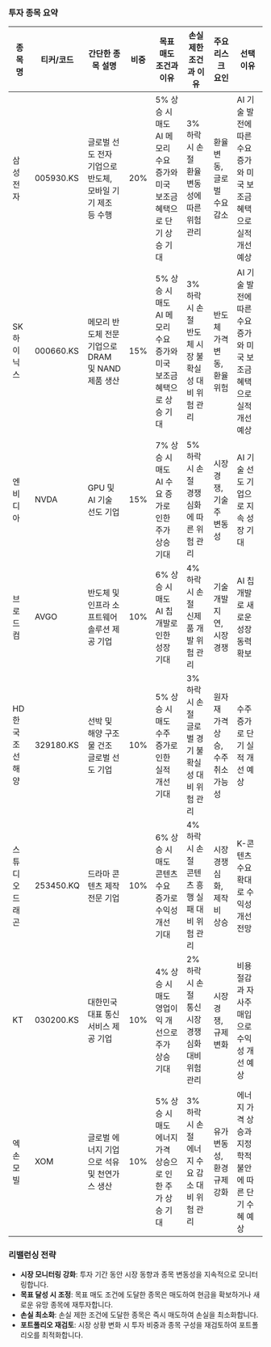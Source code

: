 ### 투자 종목 요약

| 종목명             | 티커/코드      | 간단한 종목 설명                                                | 비중 | 목표 매도 조건과 이유                                      | 손실 제한 조건과 이유                                    | 주요 리스크 요인                        | 선택 이유                                                 |
|------------------|-------------|------------------------------------------------------------|-----|----------------------------------------------------|-------------------------------------------------|------------------------------------|------------------------------------------------------|
| 삼성전자            | 005930.KS   | 글로벌 선도 전자 기업으로 반도체, 모바일 기기 제조 등 수행                      | 20% | 5% 상승 시 매도<br>AI 메모리 수요 증가와 미국 보조금 혜택으로 단기 상승 기대 | 3% 하락 시 손절<br>환율 변동성에 따른 위험 관리                      | 환율 변동, 글로벌 수요 감소                | AI 기술 발전에 따른 수요 증가와 미국 보조금 혜택으로 실적 개선 예상       |
| SK하이닉스          | 000660.KS   | 메모리 반도체 전문 기업으로 DRAM 및 NAND 제품 생산                | 15% | 5% 상승 시 매도<br>AI 메모리 수요 증가와 미국 보조금 혜택으로 상승 기대 | 3% 하락 시 손절<br>반도체 시장 불확실성 대비 위험 관리                  | 반도체 가격 변동, 환율 위험                 | AI 기술 발전에 따른 수요 증가와 미국 보조금 혜택으로 실적 개선 예상       |
| 엔비디아            | NVDA        | GPU 및 AI 기술 선도 기업                                    | 15% | 7% 상승 시 매도<br>AI 수요 증가로 인한 주가 상승 기대               | 5% 하락 시 손절<br>경쟁 심화에 따른 위험 관리                      | 시장 경쟁, 기술주 변동성                  | AI 기술 선도 기업으로 지속 성장 기대                      |
| 브로드컴            | AVGO        | 반도체 및 인프라 소프트웨어 솔루션 제공 기업                        | 10% | 6% 상승 시 매도<br>AI 칩 개발로 인한 성장 기대                  | 4% 하락 시 손절<br>신제품 개발 위험 관리                       | 기술 개발 지연, 시장 경쟁                 | AI 칩 개발로 새로운 성장 동력 확보                      |
| HD한국조선해양       | 329180.KS   | 선박 및 해양 구조물 건조 글로벌 선도 기업                          | 10% | 5% 상승 시 매도<br>수주 증가로 인한 실적 개선 기대                  | 3% 하락 시 손절<br>글로벌 경기 불확실성 대비 위험 관리                 | 원자재 가격 상승, 수주 취소 가능성              | 수주 증가로 단기 실적 개선 예상                       |
| 스튜디오드래곤        | 253450.KQ   | 드라마 콘텐츠 제작 전문 기업                                  | 10% | 6% 상승 시 매도<br>콘텐츠 수요 증가로 수익성 개선 기대               | 4% 하락 시 손절<br>콘텐츠 흥행 실패 대비 위험 관리                  | 시장 경쟁 심화, 제작비 상승                 | K-콘텐츠 수요 확대로 수익성 개선 전망                 |
| KT               | 030200.KS   | 대한민국 대표 통신 서비스 제공 기업                             | 10% | 4% 상승 시 매도<br>영업이익 개선으로 주가 상승 기대                 | 2% 하락 시 손절<br>통신 시장 경쟁 심화 대비 위험 관리                | 시장 경쟁, 규제 변화                     | 비용 절감과 자사주 매입으로 수익성 개선 예상               |
| 엑손모빌            | XOM         | 글로벌 에너지 기업으로 석유 및 천연가스 생산                      | 10% | 5% 상승 시 매도<br>에너지 가격 상승으로 인한 주가 상승 기대            | 3% 하락 시 손절<br>에너지 수요 감소 대비 위험 관리                  | 유가 변동성, 환경 규제 강화                | 에너지 가격 상승과 지정학적 불안에 따른 단기 수혜 예상        |

### 리밸런싱 전략

- **시장 모니터링 강화**: 투자 기간 동안 시장 동향과 종목 변동성을 지속적으로 모니터링합니다.
- **목표 달성 시 조정**: 목표 매도 조건에 도달한 종목은 매도하여 현금을 확보하거나 새로운 유망 종목에 재투자합니다.
- **손실 최소화**: 손실 제한 조건에 도달한 종목은 즉시 매도하여 손실을 최소화합니다.
- **포트폴리오 재검토**: 시장 상황 변화 시 투자 비중과 종목 구성을 재검토하여 포트폴리오를 최적화합니다.
